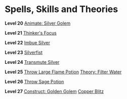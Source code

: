 <!-- TITLE: Philosopher -->
<!-- SUBTITLE: Forever chasing after the stone that embodies their namesakes, Philosopher's are constantly on the hunt for forbidden and lucrative discoveries.  Versed in arcana and science, these great thinkers will stop at nothing to push the boundaries of what is thought to be possible. -->

# Spells, Skills and Theories

**Level 20**
[Animate: Silver Golem](animate-silver-golem)

**Level 21**
[Thinker's Focus](thinker's-focus)

**Level 22**
[Imbue Silver](imbue-silver)

**Level 23**
[Silverfist](silverfist)

**Level 24**
[Transmute Silver](transmute-silver)

**Level 25**
[Throw Large Flame Potion](throw-large-flame-potion)
[Theory: Filter Water](theory-filter-water)

**Level 26**
[Throw Sage Potion](throw-sage-potion)

**Level 27**
[Construct: Golden Golem](construct-golden-golem)
[Copper Blitz](copper-blitz)